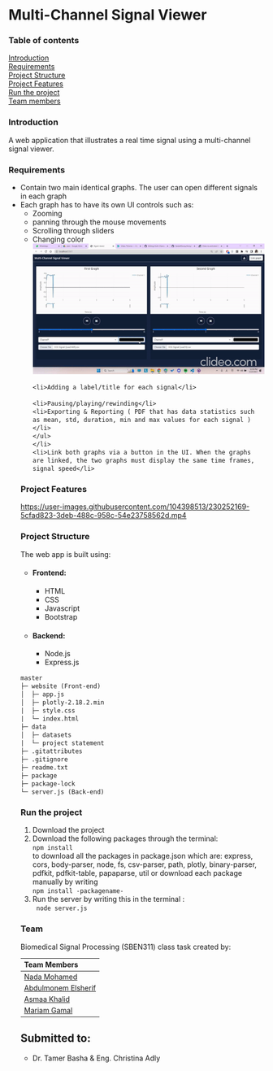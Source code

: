<h1> Multi-Channel Signal Viewer</h1>
<h3>Table of contents</h3>
<a href="#introduction">Introduction</a><br>
<a href="#requirements">Requirements</a><br>
<a href="#projectstructure">Project Structure</a><br>
<a href="#projectfeatures">Project Features</a><br>
<a href="#runtheproject">Run the project</a><br>
<a href="#team">Team members</a><br>

<h3 id="introduction">Introduction</h3>
<p> A web application that illustrates a real time signal using a multi-channel signal viewer.</p>
<h3 id="requirements">Requirements</h3>
    <ul>
    <li>Contain two main identical graphs. The user can open different signals in each graph</li>
    <li>Each graph has to have its own UI controls such as:
    <ul> 
    <li>Zooming</li>
    <li>panning through the mouse movements</li>
    <li>Scrolling through sliders</li>
    <li>Changing color</li>
    <img src="/data/gifs/colorchange.gif" alt="gif">

<!--     ![](/data/gifs/colorchange.gif) -->
    <li>Adding a label/title for each signal</li>
        
    <li>Pausing/playing/rewinding</li>
    <li>Exporting & Reporting ( PDF that has data statistics such as mean, std, duration, min and max values for each signal ) </li>
    </ul>
    </li>
    <li>Link both graphs via a button in the UI. When the graphs are linked, the two graphs must display the same time frames, signal speed</li>
</ul>
<h3 id="projectfeatures">Project Features</h3>


https://user-images.githubusercontent.com/104398513/230252169-5cfad823-3deb-488c-958c-54e23758562d.mp4


<h3 id="projectstructure">Project Structure</h3>
<p>The web app is built using:
<ul>
    <li><h4>Frontend: </h4>
    <ul>
    <li>HTML</li>
    <li>CSS</li>
    <li>Javascript</li>
    <li>Bootstrap</li>
    </ul>
    </li>
    <li><h4>Backend:</h4>
    <ul>
    <li>Node.js</li>
    <li>Express.js</li>
    </ul></li>
</ul>

```
master
├─ website (Front-end)
│  ├─ app.js
│  ├─ plotly-2.18.2.min
|  ├─ style.css
|  └─ index.html
├─ data 
│  ├─ datasets
|  └─ project statement
├─ .gitattributes
├─ .gitignore
├─ readme.txt
├─ package
├─ package-lock
└─ server.js (Back-end)
```

<h3 id="runtheproject">Run the project</h3>
<ol>
<li>Download the project</li> 
<li>Download the following packages through the terminal:
<br><code>npm install</code> <br>
to download all the packages in package.json which are: express, cors, body-parser, node, fs, csv-parser, path, plotly, binary-parser, pdfkit, pdfkit-table, papaparse, util
or download each package manually by writing <br>
<code>npm install -packagename-</code>  
</li>
<li>Run the server by writing this in the terminal : 
<br><code> node server.js </code></li>
</ol>

<h3 id="team">Team</h3>
<p>Biomedical Signal Processing (SBEN311) class task created by:</p>
<table>
  <thead>
    <tr>
      <th>Team Members</th>
    </tr>
  </thead>
  <tbody>
    <tr>
      <td><a href="https://github.com/NadaAlfowey">Nada Mohamed</a></td>
    </tr>
    <tr>
      <td><a href="https://github.com/AbdulmonemElsherif">Abdulmonem Elsherif</a></td>
    </tr>
    <tr>
      <td><a href="https://github.com/asmaakhaledd">Asmaa Khalid</a></td>
    </tr>
    <tr>
      <td><a href="https://github.com/mariamgamal70">Mariam Gamal</a></td>
    </tr>
  </tbody>
</table>
<h2>Submitted to:</h2>
<ul>
<li>Dr. Tamer Basha &amp; Eng. Christina Adly</li>
</ul>
